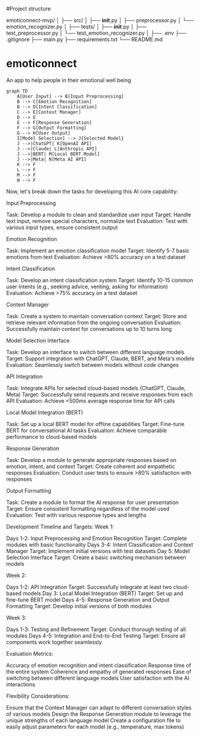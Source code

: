 
#Project structure 

emoticonnect-mvp/
│
├── src/
│   ├── __init__.py
│   ├── preprocessor.py
│   └── emotion_recognizer.py
│
├── tests/
│   ├── __init__.py
│   ├── test_preprocessor.py
│   └── test_emotion_recognizer.py
│
├── .env
├── .gitignore
├── main.py
├── requirements.txt
└── README.md



# emoticonnect
An app to help people in their emotional well being



```mermaid
graph TD
    A[User Input] --> B[Input Preprocessing]
    B --> C[Emotion Recognition]
    B --> D[Intent Classification]
    C --> E[Context Manager]
    D --> E
    E --> F[Response Generation]
    F --> G[Output Formatting]
    G --> H[User Output]
    I[Model Selection] --> J{Selected Model}
    J -->|ChatGPT| K[OpenAI API]
    J -->|Claude| L[Anthropic API]
    J -->|BERT| M[Local BERT Model]
    J -->|Meta| N[Meta AI API]
    K --> F
    L --> F
    M --> F
    N --> F
```
Now, let's break down the tasks for developing this AI core capability:

Input Preprocessing

Task: Develop a module to clean and standardize user input
Target: Handle text input, remove special characters, normalize text
Evaluation: Test with various input types, ensure consistent output


Emotion Recognition

Task: Implement an emotion classification model
Target: Identify 5-7 basic emotions from text
Evaluation: Achieve >80% accuracy on a test dataset


Intent Classification

Task: Develop an intent classification system
Target: Identify 10-15 common user intents (e.g., seeking advice, venting, asking for information)
Evaluation: Achieve >75% accuracy on a test dataset


Context Manager

Task: Create a system to maintain conversation context
Target: Store and retrieve relevant information from the ongoing conversation
Evaluation: Successfully maintain context for conversations up to 10 turns long


Model Selection Interface

Task: Develop an interface to switch between different language models
Target: Support integration with ChatGPT, Claude, BERT, and Meta's models
Evaluation: Seamlessly switch between models without code changes


API Integration

Task: Integrate APIs for selected cloud-based models (ChatGPT, Claude, Meta)
Target: Successfully send requests and receive responses from each API
Evaluation: Achieve <500ms average response time for API calls


Local Model Integration (BERT)

Task: Set up a local BERT model for offline capabilities
Target: Fine-tune BERT for conversational AI tasks
Evaluation: Achieve comparable performance to cloud-based models


Response Generation

Task: Develop a module to generate appropriate responses based on emotion, intent, and context
Target: Create coherent and empathetic responses
Evaluation: Conduct user tests to ensure >80% satisfaction with responses


Output Formatting

Task: Create a module to format the AI response for user presentation
Target: Ensure consistent formatting regardless of the model used
Evaluation: Test with various response types and lengths



Development Timeline and Targets:
Week 1:

Days 1-2: Input Preprocessing and Emotion Recognition
Target: Complete modules with basic functionality
Days 3-4: Intent Classification and Context Manager
Target: Implement initial versions with test datasets
Day 5: Model Selection Interface
Target: Create a basic switching mechanism between models

Week 2:

Days 1-2: API Integration
Target: Successfully integrate at least two cloud-based models
Day 3: Local Model Integration (BERT)
Target: Set up and fine-tune BERT model
Days 4-5: Response Generation and Output Formatting
Target: Develop initial versions of both modules

Week 3:

Days 1-3: Testing and Refinement
Target: Conduct thorough testing of all modules
Days 4-5: Integration and End-to-End Testing
Target: Ensure all components work together seamlessly

Evaluation Metrics:

Accuracy of emotion recognition and intent classification
Response time of the entire system
Coherence and empathy of generated responses
Ease of switching between different language models
User satisfaction with the AI interactions

Flexibility Considerations:

Ensure that the Context Manager can adapt to different conversation styles of various models
Design the Response Generation module to leverage the unique strengths of each language model
Create a configuration file to easily adjust parameters for each model (e.g., temperature, max tokens)



